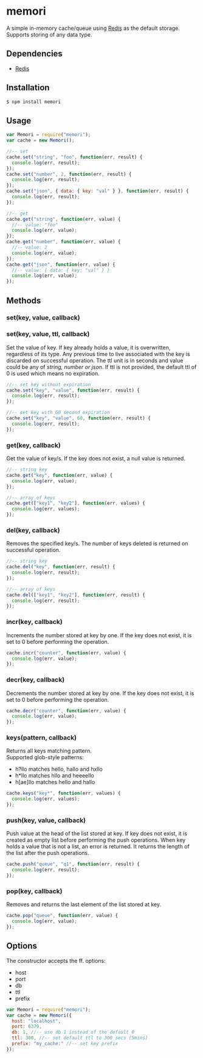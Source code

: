 # memori

A simple in-memory cache/queue using [Redis](http://redis.io/) as the default storage. Supports storing of any data type.


## Dependencies

* [Redis](https://github.com/mranney/node_redis)


## Installation

```sh
$ npm install memori
```

## Usage

```javascript
var Memori = require("memori");
var cache = new Memori();

//-- set
cache.set("string", "foo", function(err, result) {
  console.log(err, result);
});
cache.set("number", 2, function(err, result) {
  console.log(err, result);
});
cache.set("json", { data: { key: "val" } }, function(err, result) {
  console.log(err, result);
});

//-- get
cache.get("string", function(err, value) {
  //-- value: "foo"
  console.log(err, value);
});
cache.get("number", function(err, value) {
  //-- value: 2
  console.log(err, value);
});
cache.get("json", function(err, value) {
  //-- value: { data: { key: "val" } }
  console.log(err, value);
});
```

## Methods

### set(key, value, callback)
### set(key, value, ttl, callback)

Set the value of key. If key already holds a value, it is overwritten, regardless of its type. Any previous time to live associated with the key is discarded on successful operation. The ttl unit is in seconds and value could be any of _string, number or json_. If ttl is not provided, the default ttl of 0 is used which means no expiration.

```javascript
//-- set key without expiration
cache.set("key", "value", function(err, result) {
  console.log(err, result);
});

//-- set key with 60 second expiration
cache.set("key", "value", 60, function(err, result) {
  console.log(err, result);
});
```

### get(key, callback)

Get the value of key/s. If the key does not exist, a null value is returned. 

```javascript
//-- string key
cache.get("key", function(err, value) {
  console.log(err, value);
});

//-- array of keys
cache.get(["key1", "key2"], function(err, values) {
  console.log(err, values);
});
```

### del(key, callback)

Removes the specified key/s. The number of keys deleted is returned on successful operation.

```javascript
//-- string key
cache.del("key", function(err, result) {
  console.log(err, result);
});

//-- array of keys
cache.del(["key1", "key2"], function(err, result) {
  console.log(err, result);
});
```

### incr(key, callback)

Increments the number stored at key by one. If the key does not exist, it is set to 0 before performing the operation.

```javascript
cache.incr("counter", function(err, value) {
  console.log(err, value);
});
```

### decr(key, callback)

Decrements the number stored at key by one. If the key does not exist, it is set to 0 before performing the operation.

```javascript
cache.decr("counter", function(err, value) {
  console.log(err, value);
});
```

### keys(pattern, callback)

Returns all keys matching pattern.  
Supported glob-style patterns:
* h?llo matches hello, hallo and hxllo
* h\*llo matches hllo and heeeello
* h[ae]llo matches hello and hallo

```javascript
cache.keys("key*", function(err, values) {
  console.log(err, values);
});
```

### push(key, value, callback)

Push value at the head of the list stored at key. If key does not exist, it is created as empty list before performing the push operations. When key holds a value that is not a list, an error is returned. It returns the length of the list after the push operations.

```javascript
cache.push("queue", "q1", function(err, result) {
  console.log(err, result);
});
```

### pop(key, callback)

Removes and returns the last element of the list stored at key.

```javascript
cache.pop("queue", function(err, value) {
  console.log(err, value);
});
```

## Options

The constructor accepts the ff. options:

* host
* port
* db
* ttl
* prefix

```javascript
var Memori = require("memori");
var cache = new Memori({
  host: "localhost",
  port: 6379,
  db: 1, //-- use db 1 instead of the default 0
  ttl: 300, //-- set default ttl to 300 secs (5mins)
  prefix: "my_cache:" //-- set key prefix
});
```
